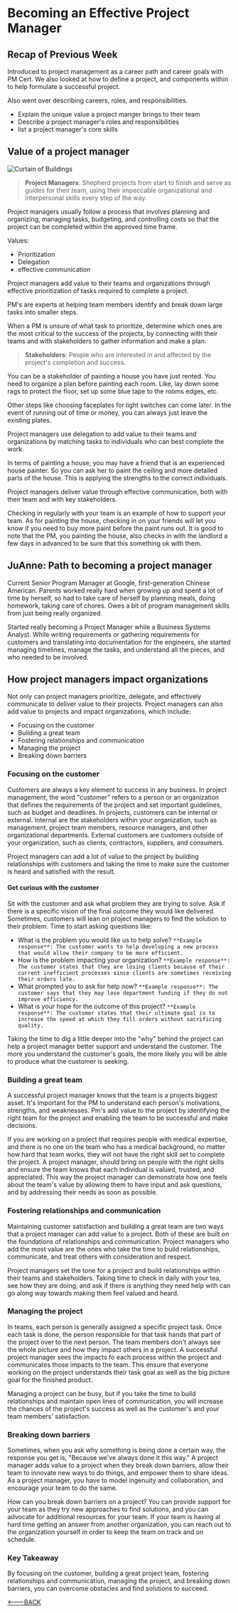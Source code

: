 # Becoming an Effective Project Manager

## Recap of Previous Week

Introduced to project management as a career path and career goals with PM Cert.
We also looked at how to define a project, and components within to help formulate a successful project.

Also went over describing careers, roles, and responsibilities.

- Explain the unique value a project manger brings to their team
- Describe a project manager's roles and responsibilities
- list a project manager's core skills

## Value of a project manager

![Curtain of Buildings](https://images.unsplash.com/photo-1598301257982-0cf014dabbcd?ixlib=rb-4.0.3&ixid=MnwxMjA3fDB8MHxwaG90by1wYWdlfHx8fGVufDB8fHx8&auto=format&fit=crop&w=1170&q=80)

> **Project Managers**:
> Shepherd projects from start to finish and serve as guides for their team, using their impeccable organizational and interpersonal skills every step of the way.

Project managers usually follow a process that involves planning and organizing, managing tasks, budgeting, and controlling costs so that the project can be completed within the approved time frame.

Values:

- Prioritization
- Delegation
- effective communication

Project managers add value to their teams and organizations through effective prioritization of tasks required to complete a project.

PM's are experts at helping team members identify and break down large tasks into smaller steps.

When a PM is unsure of what task to prioritize, determine which ones are the most critical to the success of the projects, by connecting with their teams and with stakeholders to gather information and make a plan.

> **Stakeholders**:
> People who are interested in and affected by the project's completion and success.

You can be a stakeholder of painting a house you have just rented. You need to organize a plan before painting each room. Like, lay down some rags to protect the floor, set up some blue tape to the rooms edges, etc.

Other steps like choosing faceplates for light switches can come later. In the event of running out of time or money, you can always just leave the existing plates.

Project managers use delegation to add value to their teams and organizations by matching tasks to individuals who can best complete the work.

In terms of painting a house, you may have a friend that is an experienced house painter. So you can ask her to paint the ceiling and more detailed parts of the house. This is applying the strengths to the correct individuals.

Project managers deliver value through effective communication, both with their team and with key stakeholders.

Checking in regularly with your team is an example of how to support your team. As for painting the house, checking in on your friends will let you know if you need to buy more paint before the paint runs out. It is good to note that the PM, you painting the house, also checks in with the landlord a few days in advanced to be sure that this something ok with them.

## JuAnne: Path to becoming a project manager

Current Senior Program Manager at Google, first-generation Chinese American. Parents worked really hard when growing up and spent a lot of time by herself, so had to take care of herself by planning meals, doing homework, taking care of chores. Owes a bit of program management skills from just being really organized.

Started really becoming a Project Manager while a Business Systems Analyst. While writing requirements or gathering requirements for customers and translating into documentation for the engineers, she started managing timelines, manage the tasks, and understand all the pieces, and who needed to be involved.

## How project managers impact organizations

Not only can project managers prioritize, delegate, and effectively communicate to deliver value to their projects. Project managers can also add value to projects and impact organizations, which include:

- Focusing on the customer
- Building a great team
- Fostering relationships and communication
- Managing the project
- Breaking down barriers

### Focusing on the customer

Customers are always a key element to success in any business. In project management, the word "customer" refers to a person or an organization that defines the requirements of the project and set important guidelines, such as budget and deadlines. In projects, customers can be internal or external. Internal are the stakeholders within your organization, such as management, project team members, resource managers, and other organizational departments. External customers are customers outside of your organization, such as clients, contractors, suppliers, and consumers.

Project managers can add a lot of value to the project by building relationships with customers and taking the time to make sure the customer is heard and satisfied with the result.

#### Get curious with the customer

Sit with the customer and ask what problem they are trying to solve. Ask if there is a specific vision of the final outcome they would like delivered. Sometimes, customers will lean on project managers to find the solution to their problem. Time to start asking questions like:

- What is the problem you would like us to help solve? `**Example response**: The customer wants to help developing a new process that would allow their company to be more efficient.`
- How is the problem impacting your organization? `**Example response**: The customer states that they are losing clients because of their current inefficient processes since clients are sometimes receiving their orders late.`
- What prompted you to ask for help now? `**Example response**: The customer says that they may lose department funding if they do not improve efficiency.`
- What is your hope for the outcome of this project? `**Example response**: The customer states that their ultimate goal is to increase the speed at which they fill orders without sacrificing quality.`

Taking the time to dig a little deeper into the "why" behind the project can help a project manager better support and understand the customer. The more you understand the customer's goals, the more likely you will be able to produce what the customer is seeking.

### Building a great team

A successful project manager knows that the team is a projects biggest asset. It's important for the PM to understand each person's motivations, strengths, and weaknesses. Pm's add value to the project by identifying the right team for the project and enabling the team to be successful and make decisions.

If you are working on a project that requires people with medical expertise, and there is no one on the team who has a medical background, no matter how hard that team works, they will not have the right skill set to complete the project. A project manager, should bring on people with the right skills and ensure the team knows that each individual is valued, trusted, and appreciated. This way the project manager can demonstrate how one feels about the team's value by allowing them to have input and ask questions, and by addressing their needs as soon as possible.

### Fostering relationships and communication

Maintaining customer satisfaction and building a great team are two ways that a project manager can add value to a project. Both of these are built on the foundations of relationships and communication. Project managers who add the most value are the ones who take the time to build relationships, communicate, and treat others with consideration and respect.

Project managers set the tone for a project and build relationships within their teams and stakeholders. Taking time to check in daily with your tea, see how they are doing, and ask if there is anything they need help with can go along way towards making them feel valued and heard.

### Managing the project

In teams, each person is generally assigned a specific project task. Once each task is done, the person responsible for that task hands that part of the project over to the next person. The team members don't always see the whole picture and how they impact others in a project. A successful project manager sees the impacts fo each process within the project and communicates those impacts to the team. This ensure that everyone working on the project understands their task goal as well as the big picture goal for the finished product.

Managing a project can be busy, but if you take the time to build relationships and maintain open lines of communication, you will increase the chances of the project's success as well as the customer's and your team members' satisfaction.

### Breaking down barriers

Sometimes, when you ask why something is being done a certain way, the response you get is, "Because we've always done it this way." A project manager adds value to a project when they break down barriers, allow their team to innovate new ways to do things, and empower them to share ideas. As a project manager, you have to model ingenuity and collaboration, and encourage your team to do the same.

How can you break down barriers on a project? You can provide support for your team as they try new approaches to find solutions, and you can advocate for additional resources for your team. If your team is having al hard time getting an answer from another organization, you can reach out to the organization yourself in order to keep the team on track and on schedule.

### Key Takeaway

By focusing on the customer, building a great project team, fostering relationships and communication, managing the project, and breaking down barriers, you can overcome obstacles and find solutions to succeed.

[<---BACK](../googlePmCert.md)
